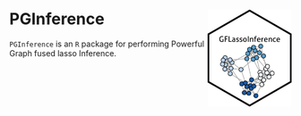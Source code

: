 # PGInference  <img src="PGInference_sticker.png" align="right" width="150px"/>

`PGInference` is an `R` package for performing Powerful Graph fused lasso Inference.
